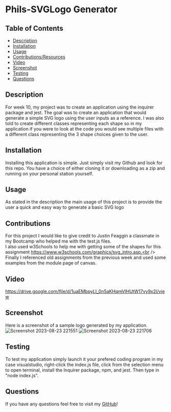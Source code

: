 # Phils-SVGLogo Generator

 ## Table of Contents
 - [Description](#description)
 - [Installation](#installation)
 - [Usage](#usage)
 - [Contributions/Resources](#contributions)
 - [Video](#video)
 - [Screenshot](#screenshot)
 - [Testing](#testing)
 - [Questions](#questions)

 ## Description
 For week 10, my project was to create an application using the inquirer package and jest. The goal was to create an application that would generate a simple SVG logo using the user inputs as a reference. I was also told to create different classes representing each shape so in my application if you were to look at the code you would see multiple files with a different class representing the 3 shape choices given to the user. 

 ## Installation
 Installing this application is simple. Just simply visit my Github and look for this repo. You have a choice of either cloning it or downloading as a zip and running on your personal station yourself.

 ## Usage
 As stated in the description the main usage of this project is to provide the user a quick and easy way to generate a basic SVG logo

 ## Contributions
 For this project I would like to give credit to Justin Feaggin a classmate in my Bootcamp who helped me with the test.js files.<br />
 I also used w3Schools to help me with getting some of the shapes for this assignment https://www.w3schools.com/graphics/svg_intro.asp.<br />
 Finally I referenced old assignments from the previous week and used some examples from the module page of canvas.

 ## Video
https://drive.google.com/file/d/1uaEMbpyLI_0n5aKHqmVIHUtW17vy9x2l/view 

 ## Screenshot
 Here is a screenshot of a sample logo generated by my application.<br />
![Screenshot 2023-08-23 221551](https://github.com/Pixls112/Phils-SVG-logo-maker/assets/135586632/3d9285b0-27f5-492c-951b-152eed380656)
![Screenshot 2023-08-23 221706](https://github.com/Pixls112/Phils-SVG-logo-maker/assets/135586632/318672a7-d43a-4215-b7c4-e0d5fd9d5963)
 
 ## Testing
 To test my application simply launch it your prefered coding program in my case visualstudio, right-click the index.js file, click from the selection menu to open terminal, install the Inquirer package, npm, and jest. Then type in "node index.js".
 
 ## Questions

 If you have any questions feel free to visit my [GitHub](https://github.com/Pixls112)!